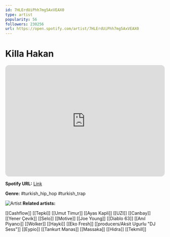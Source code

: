 ```yaml
---
id: 7HLErdUiPhh7mg5AxVEAX0
type: artist
popularity: 56
followers: 230256
url: https://open.spotify.com/artist/7HLErdUiPhh7mg5AxVEAX0
---
```

# Killa Hakan

<iframe style="border-radius:12px" src="https://open.spotify.com/embed/artist/7HLErdUiPhh7mg5AxVEAX0" width="100%" height="352" frameBorder="0" allowfullscreen="" allow="autoplay; clipboard-write; encrypted-media; fullscreen; picture-in-picture" loading="lazy"></iframe>

**Spotify URL:** [Link](https://open.spotify.com/artist/7HLErdUiPhh7mg5AxVEAX0)

**Genre:**  #turkish_hip_hop #turkish_trap

![Artist](https://i.scdn.co/image/ab6761610000e5ebf766413ee8e859a9fd96e5ea)
**Related artists:**

[[Cashflow]]
[[Tepki]]
[[Umut Timur]]
[[Ayas Kapli]]
[[UZI]]
[[Canbay]]
[[Yener Çevik]]
[[Selo]]
[[Motive]]
[[Joe Young]]
[[Diablo 63]]
[[Anıl Piyancı]]
[[Wolker]]
[[Hayki]]
[[Eko Fresh]]
[[producers/Aksit Ugurlu "DJ Sess"]]
[[Eypio]]
[[Tankurt Manas]]
[[Massaka]]
[[Hidra]]
[[Tekmill]]
